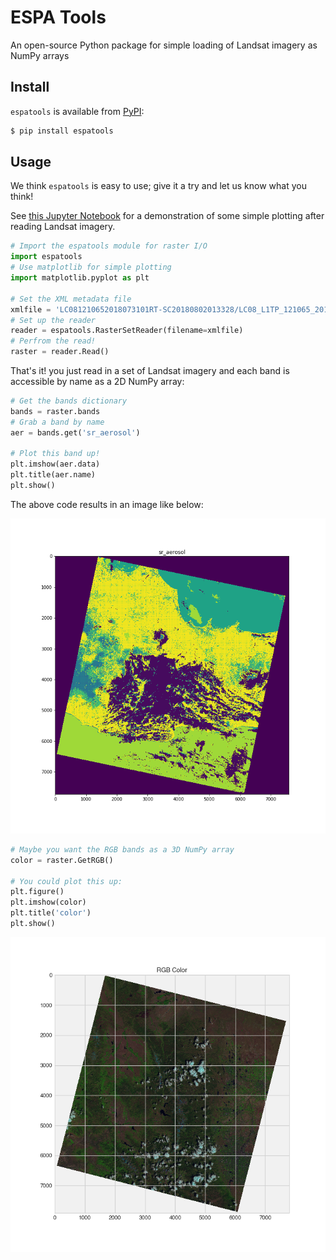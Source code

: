 # ESPA Tools

An open-source Python package for simple loading of Landsat imagery as NumPy arrays

## Install

`espatools` is available from [PyPI]():

```bash
$ pip install espatools
```

## Usage

We think `espatools` is easy to use; give it a try and let us know what you think!

See [this Jupyter Notebook]() for a demonstration of some simple plotting after reading Landsat imagery.

```py
# Import the espatools module for raster I/O
import espatools
# Use matplotlib for simple plotting
import matplotlib.pyplot as plt

# Set the XML metadata file
xmlfile = 'LC081210652018073101RT-SC20180802013328/LC08_L1TP_121065_20180731_20180731_01_RT.xml'
# Set up the reader
reader = espatools.RasterSetReader(filename=xmlfile)
# Perfrom the read!
raster = reader.Read()

```

That's it! you just read in a set of Landsat imagery and each band is accessible by name as a 2D NumPy array:

```py
# Get the bands dictionary
bands = raster.bands
# Grab a band by name
aer = bands.get('sr_aerosol')

# Plot this band up!
plt.imshow(aer.data)
plt.title(aer.name)
plt.show()
```

The above code results in an image like below:

![aerosol](aer.png)


```py
# Maybe you want the RGB bands as a 3D NumPy array
color = raster.GetRGB()

# You could plot this up:
plt.figure()
plt.imshow(color)
plt.title('color')
plt.show()

```

![RGB](RGB.png)
